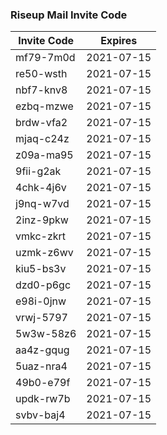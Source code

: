 ### Riseup Mail Invite Code

| Invite Code | Expires |
|--|--|
|  mf79-7m0d   |   2021-07-15 |  
|  re50-wsth   |   2021-07-15 |  
|  nbf7-knv8   |   2021-07-15 |  
|  ezbq-mzwe   |   2021-07-15 |  
|  brdw-vfa2   |   2021-07-15 |  
|  mjaq-c24z   |   2021-07-15 |  
|  z09a-ma95   |   2021-07-15 |  
|  9fii-g2ak   |   2021-07-15 |  
|  4chk-4j6v   |   2021-07-15 |  
|  j9nq-w7vd   |   2021-07-15 |  
|  2inz-9pkw   |   2021-07-15 |  
|  vmkc-zkrt   |   2021-07-15 |  
|  uzmk-z6wv   |   2021-07-15 |  
|  kiu5-bs3v   |   2021-07-15 |  
|  dzd0-p6gc   |   2021-07-15 |  
|  e98i-0jnw   |   2021-07-15 |  
|  vrwj-5797   |   2021-07-15 |  
|  5w3w-58z6   |   2021-07-15 |  
|  aa4z-gqug   |   2021-07-15 |  
|  5uaz-nra4   |   2021-07-15 |  
|  49b0-e79f   |   2021-07-15 |  
|  updk-rw7b   |   2021-07-15 |  
|  svbv-baj4   |   2021-07-15 |  


